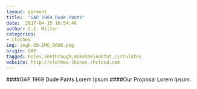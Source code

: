 ```yaml
---
layout: garment
title:  "GAP 1969 Dude Pants"
date:  2017-04-15 16:54:46
author: C.C. Miller
categories:
- clothes
img: imgk-28-IMG_8606.png
origin: GAP
tagged: holes,seethrough,makesmelookfat,circulates
website: http://clothes-lbones.rhcloud.com
---
```

####GAP 1969 Dude Pants
Lorem Ipsum
####Our Proposal
Lorem Ipsum.